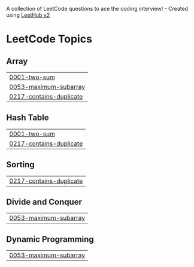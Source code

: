A collection of LeetCode questions to ace the coding interview! - Created using [LeetHub v2](https://github.com/arunbhardwaj/LeetHub-2.0)
<!---LeetCode Topics Start-->
# LeetCode Topics
## Array
|  |
| ------- |
| [0001-two-sum](https://github.com/rizwaanbashir2001/LeetCode/tree/master/0001-two-sum) |
| [0053-maximum-subarray](https://github.com/rizwaanbashir2001/LeetCode/tree/master/0053-maximum-subarray) |
| [0217-contains-duplicate](https://github.com/rizwaanbashir2001/LeetCode/tree/master/0217-contains-duplicate) |
## Hash Table
|  |
| ------- |
| [0001-two-sum](https://github.com/rizwaanbashir2001/LeetCode/tree/master/0001-two-sum) |
| [0217-contains-duplicate](https://github.com/rizwaanbashir2001/LeetCode/tree/master/0217-contains-duplicate) |
## Sorting
|  |
| ------- |
| [0217-contains-duplicate](https://github.com/rizwaanbashir2001/LeetCode/tree/master/0217-contains-duplicate) |
## Divide and Conquer
|  |
| ------- |
| [0053-maximum-subarray](https://github.com/rizwaanbashir2001/LeetCode/tree/master/0053-maximum-subarray) |
## Dynamic Programming
|  |
| ------- |
| [0053-maximum-subarray](https://github.com/rizwaanbashir2001/LeetCode/tree/master/0053-maximum-subarray) |
<!---LeetCode Topics End-->